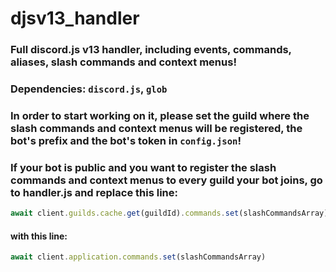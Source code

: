 # djsv13_handler

### Full discord.js v13 handler, including events, commands, aliases, slash commands and context menus! 

### Dependencies: `discord.js`, `glob`

### In order to start working on it, please set the guild where the slash commands and context menus will be registered, the bot's prefix and the bot's token in `config.json`!

### If your bot is public and you want to register the slash commands and context menus to every guild your bot joins, go to handler.js and replace this line:

```js
await client.guilds.cache.get(guildId).commands.set(slashCommandsArray)
```
#### with this line: 

```js
await client.application.commands.set(slashCommandsArray)
```



